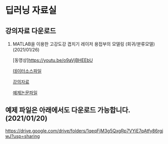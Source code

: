 # 딥러닝 자료실

## 강의자료 다운로드

1. MATLAB을 이용한 고강도강 겹치기 레이저 용접부의 모델링 (회귀/분류모델) (2021/01/26)

    [동영상]<https://youtu.be/o9aVjBHEEbU>
  
    [데이터소스파일](https://github.com/deepjoin/lec/lec1/all_data.xlsx)
  
    [강의자료](https://github.com/deepjoin/lec/lec1/slide1.pdf)
  
    [예제논문파일](https://github.com/deepjoin/lec/lec1/paper1.pdf) 
    
    
    
    

## 예제 파일은 아래에서도 다운로드 가능합니다. (2021/01/20)

https://drive.google.com/drive/folders/1qeqFjM3g5QxgRp7VYiE7qAtfy86rgjwJ?usp=sharing
